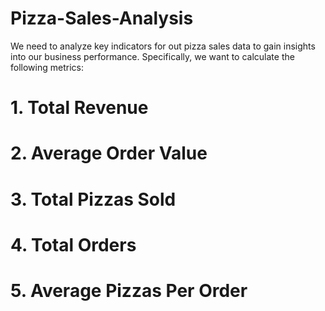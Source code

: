 # Pizza-Sales-Analysis
We need to analyze key indicators for out pizza sales data to gain insights into our business performance. Specifically, we want to calculate the following metrics:
# 1. Total Revenue
# 2. Average Order Value
# 3. Total Pizzas Sold
# 4. Total Orders
# 5. Average Pizzas Per Order
